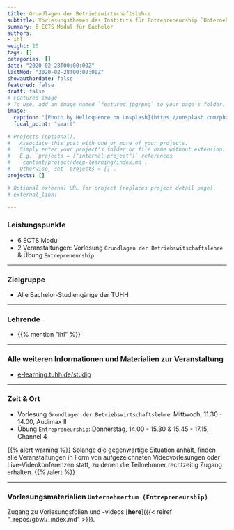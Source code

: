```yaml
---
title: Grundlagen der Betriebswirtschaftslehre
subtitle: Vorlesungsthemen des Instituts für Entrepreneurship `Unternehmertum` & `Finanzplanung`
summary: 6 ECTS Modul für Bachelor
authors:
- ihl
weight: 20
tags: []
categories: []
date: "2020-02-28T00:00:00Z"
lastMod: "2020-02-28T00:00:00Z"
showauthordate: false
featured: false
draft: false
# Featured image
# To use, add an image named `featured.jpg/png` to your page's folder. 
image:
  caption: "[Photo by Helloquence on Unsplash](https://unsplash.com/photos/5fNmWej4tAA), [cc0](https://creativecommons.org/share-your-work/public-domain/cc0/)"
  focal_point: "smart"

# Projects (optional).
#   Associate this post with one or more of your projects.
#   Simply enter your project's folder or file name without extension.
#   E.g. `projects = ["internal-project"]` references 
#   `content/project/deep-learning/index.md`.
#   Otherwise, set `projects = []`.
projects: []

# Optional external URL for project (replaces project detail page).
# external_link:

---
```


### Leistungspunkte

* 6 ECTS Modul
* 2 Veranstaltungen: Vorlesung `Grundlagen der Betriebswitschaftslehre` & Übung `Entrepreneurship`

***

### Zielgruppe

* Alle Bachelor-Studiengänge der TUHH

***

### Lehrende

* {{% mention "ihl" %}}

***

### Alle weiteren Informationen und Materialien zur Veranstaltung

* [e-learning.tuhh.de/studip](https://e-learning.tuhh.de/studip/dispatch.php/course/overview?cid=605a7835e42d9869524e71dc76e58021)

***

### Zeit & Ort
* Vorlesung `Grundlagen der Betriebswirtschaftslehre`: Mittwoch, 11.30 - 14.00, Audimax II
* Übung `Entrepreneurship`: Donnerstag, 14.00 - 15.30 & 15.45 - 17.15, Channel 4

{{% alert warning %}}
Solange die gegenwärtige Situation anhält, finden alle Veranstaltungen in Form von aufgezeichneten Videovorlesungen oder Live-Videokonferenzen statt, zu denen die Teilnehmner rechtzeitig Zugang erhalten.
{{% /alert %}}

***

### Vorlesungsmaterialien `Unternehmertum (Entrepreneurship)` 

Zugang zu Vorlesungsfolien und -videos [**here**]({{< relref "_repos/gbwl/_index.md" >}}).

